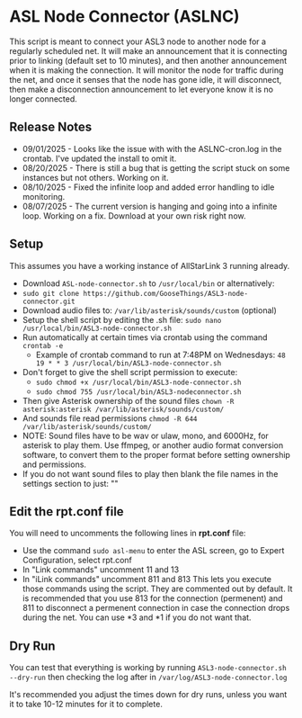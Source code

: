  # ASL Node Connector (ASLNC) 
 This script is meant to connect your ASL3 node to another node for a regularly scheduled net. It will make an announcement that it is connecting prior to linking (default set to 10 minutes), and then another announcement when it is making the connection. It will monitor the node for traffic during the net, and once it senses that the node has gone idle, it will disconnect, then make a disconnection announcement to let everyone know it is no longer connected.
 ## Release Notes
 * 09/01/2025 - Looks like the issue with with the ASLNC-cron.log in the crontab. I've updated the install to omit it.
 * 08/20/2025 - There is still a bug that is getting the script stuck on some instances but not others. Working on it.
 * 08/10/2025 - Fixed the infinite loop and added error handling to idle monitoring.
 * 08/07/2025 - The current version is hanging and going into a infinite loop. Working on a fix. Download at your own risk right now.

 ## Setup
 This assumes you have a working instance of AllStarLink 3 running already.
 * Download ```ASL-node-connector.sh``` to ```/usr/local/bin``` or alternatively:
 * ```sudo git clone https://github.com/GooseThings/ASL3-node-connector.git```
 * Download audio files to: ```/var/lib/asterisk/sounds/custom``` (optional)
 * Setup the shell script by editing the .sh file: ```sudo nano /usr/local/bin/ASL3-node-connector.sh```
 * Run automatically at certain times via crontab using the command ```crontab -e```
   * Example of crontab command to run at 7:48PM on Wednesdays: ```48 19 * * 3 /usr/local/bin/ASL3-node-connector.sh```
 * Don't forget to give the shell script permission to execute:
   * ```sudo chmod +x /usr/local/bin/ASL3-node-connector.sh```
   * ```sudo chmod 755 /usr/local/bin/ASL3-nodeconnector.sh```
 * Then give Asterisk ownership of the sound files ```chown -R asterisk:asterisk /var/lib/asterisk/sounds/custom/```
 * And sounds file read permissions ```chmod -R 644 /var/lib/asterisk/sounds/custom/```
 * NOTE: Sound files have to be wav or ulaw, mono, and 6000Hz, for asterisk to play them. Use ffmpeg, or another audio format conversion software, to convert them to the proper format before setting ownership and permissions.
 * If you do not want sound files to play then blank the file names in the settings section to just: ""
## Edit the rpt.conf file
You will need to uncomments the following lines in **rpt.conf** file:
 * Use the command ```sudo asl-menu``` to enter the ASL screen, go to Expert Configuration, select rpt.conf
 * In "Link commands" uncomment 11 and 13
 * In "iLink commands" uncomment 811 and 813
This lets you execute those commands using the script. They are commented out by default.
It is recommended that you use 813 for the connection (permenent) and 811 to disconnect a permenent connection in case the connection drops during the net.
You can use *3 and *1 if you do not want that.
 ## Dry Run
 You can test that everything is working by running ```ASL3-node-connector.sh --dry-run``` then checking the log after in ```/var/log/ASL3-node-connector.log```
 
 It's recommended you adjust the times down for dry runs, unless you want it to take 10-12 minutes for it to complete.
